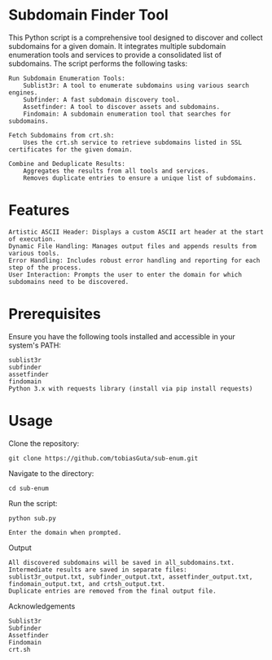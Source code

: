 # Subdomain Finder Tool

This Python script is a comprehensive tool designed to discover and collect subdomains for a given domain. It integrates multiple subdomain enumeration tools and services to provide a consolidated list of subdomains. The script performs the following tasks:

    Run Subdomain Enumeration Tools:
        Sublist3r: A tool to enumerate subdomains using various search engines.
        Subfinder: A fast subdomain discovery tool.
        Assetfinder: A tool to discover assets and subdomains.
        Findomain: A subdomain enumeration tool that searches for subdomains.

    Fetch Subdomains from crt.sh:
        Uses the crt.sh service to retrieve subdomains listed in SSL certificates for the given domain.

    Combine and Deduplicate Results:
        Aggregates the results from all tools and services.
        Removes duplicate entries to ensure a unique list of subdomains.

# Features

    Artistic ASCII Header: Displays a custom ASCII art header at the start of execution.
    Dynamic File Handling: Manages output files and appends results from various tools.
    Error Handling: Includes robust error handling and reporting for each step of the process.
    User Interaction: Prompts the user to enter the domain for which subdomains need to be discovered.

# Prerequisites

Ensure you have the following tools installed and accessible in your system's PATH:

    sublist3r
    subfinder
    assetfinder
    findomain
    Python 3.x with requests library (install via pip install requests)

# Usage

Clone the repository:

    git clone https://github.com/tobiasGuta/sub-enum.git

Navigate to the directory:

    cd sub-enum

Run the script:

    python sub.py

    Enter the domain when prompted.

Output

    All discovered subdomains will be saved in all_subdomains.txt.
    Intermediate results are saved in separate files: sublist3r_output.txt, subfinder_output.txt, assetfinder_output.txt, findomain_output.txt, and crtsh_output.txt.
    Duplicate entries are removed from the final output file.


Acknowledgements

    Sublist3r
    Subfinder
    Assetfinder
    Findomain
    crt.sh
